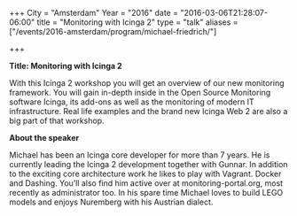 +++
City = "Amsterdam"
Year = "2016"
date = "2016-03-06T21:28:07-06:00"
title = "Monitoring with Icinga 2"
type = "talk"
aliases = ["/events/2016-amsterdam/program/michael-friedrich/"]

+++

<div class="col-12">
<p><strong>Title: Monitoring with Icinga 2</strong></p>

<p>
With this Icinga 2 workshop you will get an overview of our new monitoring framework. You will gain in-depth inside in the Open Source Monitoring software Icinga, its add-ons as well as the monitoring of modern IT infrastructure. Real life examples and the brand new Icinga Web 2 are also a big part of that workshop.
</p>

<p><strong>About the speaker</strong></p>
<p>Michael has been an Icinga core developer for more than 7 years. He is currently leading the Icinga 2 development together with Gunnar. In addition to the exciting core architecture work he likes to play with Vagrant. Docker and Dashing. You’ll also find him active over at monitoring-portal.org, most recently as administrator too. In his spare time Michael loves to build LEGO models and enjoys Nuremberg with his Austrian dialect.</p>

</div>
